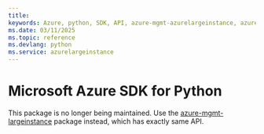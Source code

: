 ```yaml
---
title: 
keywords: Azure, python, SDK, API, azure-mgmt-azurelargeinstance, azurelargeinstance
ms.date: 03/11/2025
ms.topic: reference
ms.devlang: python
ms.service: azurelargeinstance
---
```

# Microsoft Azure SDK for Python

This package is no longer being maintained. Use the [azure-mgmt-largeinstance](https://pypi.org/project/azure-mgmt-largeinstance/) package instead, which has exactly same API.
